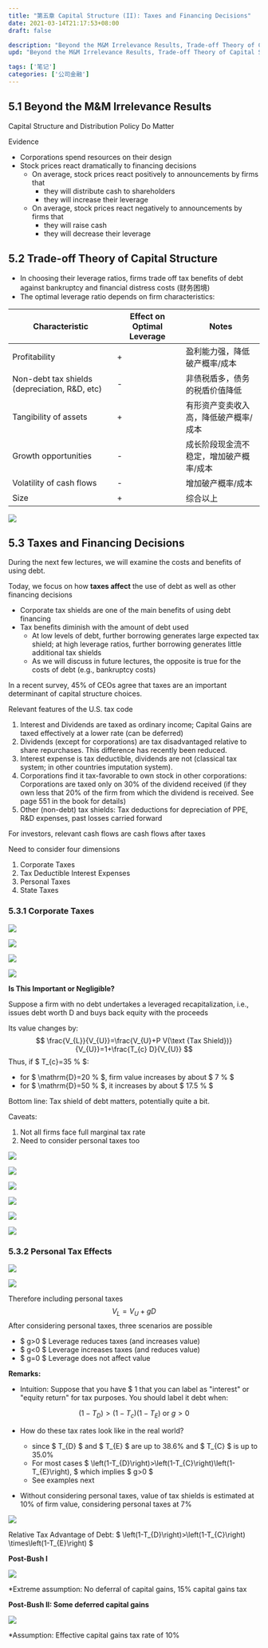 ```yaml
---
title: "第五章 Capital Structure (II): Taxes and Financing Decisions"
date: 2021-03-14T21:17:53+08:00
draft: false

description: "Beyond the M&M Irrelevance Results, Trade-off Theory of Capital Structure, Taxes and Financing Decisions."
upd: "Beyond the M&M Irrelevance Results, Trade-off Theory of Capital Structure, Taxes and Financing Decisions."

tags: ['笔记']
categories: ['公司金融']
---
```


<!--more-->

## 5.1 Beyond the M&M Irrelevance Results

Capital Structure and Distribution Policy Do Matter

Evidence

- Corporations spend resources on their design
- Stock prices react dramatically to financing decisions
    - On average, stock prices react positively to announcements by firms that
        - they will distribute cash to shareholders
        - they will increase their leverage
    - On average, stock prices react negatively to announcements by firms that
        - they will raise cash
        - they will decrease their leverage

## 5.2 Trade-off Theory of Capital Structure

- In choosing their leverage ratios, firms trade off tax benefits of debt against bankruptcy and financial distress costs (财务困境)
- The optimal leverage ratio depends on firm characteristics:

| Characteristic                                | Effect on Optimal Leverage | Notes                                   |
| --------------------------------------------- | -------------------------- | --------------------------------------- |
| Profitability                                 | +                          | 盈利能力强，降低破产概率/成本           |
| Non-debt tax shields (depreciation, R&D, etc) | -                          | 非债税盾多，债务的税盾价值降低          |
| Tangibility of assets                         | +                          | 有形资产变卖收入高，降低破产概率/成本   |
| Growth opportunities                          | -                          | 成长阶段现金流不稳定，增加破产概率/成本 |
| Volatility of cash flows                      | -                          | 增加破产概率/成本                       |
| Size                                          | +                          | 综合以上                                |

![](https://cdn.jsdelivr.net/gh/Henrry-Wu/FigBed/Figs/20200604094928.png)

## 5.3 Taxes and Financing Decisions

During the next few lectures, we will examine the costs and
benefits of using debt.

Today, we focus on how **taxes affect** the use of debt as well as other financing decisions

- Corporate tax shields are one of the main benefits of using debt financing
- Tax benefits diminish with the amount of debt used
    - At low levels of debt, further borrowing generates large expected tax shield; at high leverage ratios, further borrowing generates little additional tax shields
    - As we will discuss in future lectures, the opposite is true for the costs of debt (e.g., bankruptcy costs)

In a recent survey, 45% of CEOs agree that taxes are an important determinant of capital structure choices.

Relevant features of the U.S. tax code
1. Interest and Dividends are taxed as ordinary income; Capital Gains are taxed effectively at a lower rate (can be deferred)
2. Dividends (except for corporations) are tax disadvantaged relative to share repurchases. This difference has recently been reduced.
3. Interest expense is tax deductible, dividends are not (classical tax system; in other countries imputation system).
4. Corporations find it tax-favorable to own stock in other corporations: Corporations are taxed only on 30% of the dividend received (if they own less that 20% of the firm from which the dividend is received. See page 551 in the book for details)
5. Other (non-debt) tax shields: Tax deductions for depreciation of PPE, R&D expenses, past losses carried forward

For investors, relevant cash flows are cash flows after taxes

Need to consider four dimensions

1. Corporate Taxes
2. Tax Deductible Interest Expenses
3. Personal Taxes
4. State Taxes

### 5.3.1 Corporate Taxes

![](https://cdn.jsdelivr.net/gh/Henrry-Wu/FigBed/Figs/20200604104915.png)

![](https://cdn.jsdelivr.net/gh/Henrry-Wu/FigBed/Figs/20200604105025.png)

![](https://cdn.jsdelivr.net/gh/Henrry-Wu/FigBed/Figs/20200604105456.png)

![](https://cdn.jsdelivr.net/gh/Henrry-Wu/FigBed/Figs/20200604105323.png)

**Is This Important or Negligible?**

Suppose a firm with no debt undertakes a leveraged recapitalization, i.e., issues debt worth D and buys back equity with the proceeds

Its value changes by: 
$$
 \frac{V_{L}}{V_{U}}=\frac{V_{U}+P V(\text {Tax Shield})}{V_{U}}=1+\frac{T_{c} D}{V_{U}} 
$$
Thus, if $ T_{c}=35 \% $:

- for $ \mathrm{D}=20 \% $, firm value increases by about $ 7 \% $ 
- for $ \mathrm{D}=50 \% $, it increases by about $ 17.5 \% $

Bottom line: Tax shield of debt matters, potentially quite a bit.

Caveats:

1. Not all firms face full marginal tax rate
2. Need to consider personal taxes too

![](https://cdn.jsdelivr.net/gh/Henrry-Wu/FigBed/Figs/20200604112745.png)

![](https://cdn.jsdelivr.net/gh/Henrry-Wu/FigBed/Figs/20200604112922.png)

![](https://cdn.jsdelivr.net/gh/Henrry-Wu/FigBed/Figs/20200604113347.png)

![](https://cdn.jsdelivr.net/gh/Henrry-Wu/FigBed/Figs/20200604115020.png)

![](https://cdn.jsdelivr.net/gh/Henrry-Wu/FigBed/Figs/20200604120052.png)

![](https://cdn.jsdelivr.net/gh/Henrry-Wu/FigBed/Figs/20200604120015.png)

### 5.3.2 Personal Tax Effects

![](https://cdn.jsdelivr.net/gh/Henrry-Wu/FigBed/Figs/20200604121424.png)

![](https://cdn.jsdelivr.net/gh/Henrry-Wu/FigBed/Figs/20200604121459.png)

Therefore including personal taxes
$$
V_{L}=V_U+g D
$$
After considering personal taxes, three scenarios are possible

- $ g>0 $ Leverage reduces taxes (and increases value)
- $ g<0 $ Leverage increases taxes (and reduces value)
- $ g=0 $ Leverage does not affect value

**Remarks:**

- Intuition: Suppose that you have \$ 1 that you can label as "interest" or "equity return" for tax purposes. You should label it debt when:

$$
 \left(1-T_{D}\right)>\left(1-T_{c}\right)\left(1-T_{E}\right) \text{ or } g>0 
$$

- How do these tax rates look like in the real world?
    - since $ T_{D} $ and $ T_{E} $ are up to 38.6%  and $ T_{C} $ is up to 35.0%
    - For most cases $ \left(1-T_{D}\right)>\left(1-T_{C}\right)\left(1-T_{E}\right), $ which implies $ g>0 $
    - See examples next

- Without considering personal taxes, value of tax shields is estimated at 10% of firm value, considering personal taxes at 7%

![](https://cdn.jsdelivr.net/gh/Henrry-Wu/FigBed/Figs/20200604111915.jpg)

Relative Tax Advantage of Debt: $ \left(1-T_{D}\right)>\left(1-T_{C}\right) \times\left(1-T_{E}\right) $

**Post-Bush I**

![](https://cdn.jsdelivr.net/gh/Henrry-Wu/FigBed/Figs/20200604112112.jpg)

*Extreme assumption: No deferral of capital gains, 15% capital
gains tax

**Post-Bush II: Some deferred capital gains**

![](https://cdn.jsdelivr.net/gh/Henrry-Wu/FigBed/Figs/20200604122825.jpg)

*Assumption: Effective capital gains tax rate of 10%